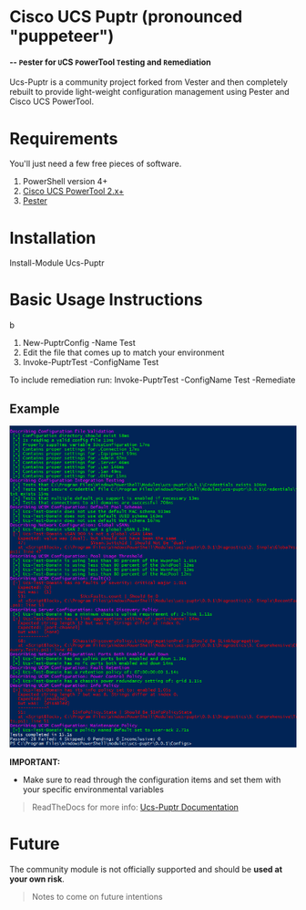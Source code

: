 Cisco UCS Puptr (pronounced "puppeteer")
======================
#### -- `P`ester for `U`CS `P`owerTool `T`esting and `R`emediation

Ucs-Puptr is a community project forked from Vester and then completely rebuilt to provide light-weight
configuration management using Pester and Cisco UCS PowerTool.

# Requirements

You'll just need a few free pieces of software.

1. PowerShell version 4+
2. [Cisco UCS PowerTool 2.x+](https://communities.cisco.com/docs/DOC-37154)
5. [Pester](https://github.com/pester/Pester)

# Installation

Install-Module Ucs-Puptr

# Basic Usage Instructions
b
1. New-PuptrConfig -Name Test
2. Edit the file that comes up to match your environment
3. Invoke-PuptrTest -ConfigName Test

To include remediation run: Invoke-PuptrTest -ConfigName Test -Remediate

## Example
![Example](https://github.com/FooBartn/Ucs-Puptr/blob/master/docs/images/invoke-example.png)

**IMPORTANT:** 
* Make sure to read through the configuration items and set them with your specific environmental variables

>ReadTheDocs for more info: [Ucs-Puptr Documentation](http://ucs-puptr.readthedocs.io)
 
# Future

The community module is not officially supported and should be **used at your own risk**.

> Notes to come on future intentions